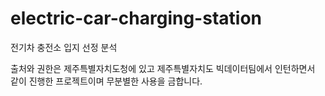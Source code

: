 # electric-car-charging-station
전기차 충전소 입지 선정 분석

출처와 권한은 제주특별자치도청에 있고 제주특별자치도 빅데이터팀에서 인턴하면서 같이 진행한 프로젝트이며 무분별한 사용을 금합니다.

